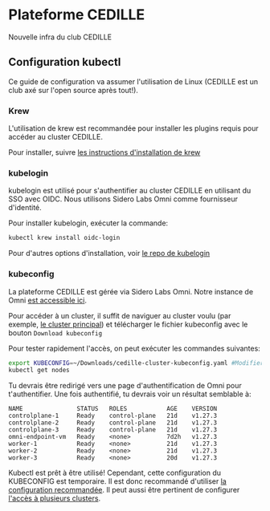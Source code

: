 # Plateforme CEDILLE

Nouvelle infra du club CEDILLE

## Configuration kubectl

Ce guide de configuration va assumer l'utilisation de Linux (CEDILLE est un club axé sur l'open source après tout!).

### Krew

L'utilisation de krew est recommandée pour installer les plugins requis pour accéder au cluster CEDILLE.

Pour installer, suivre [les instructions d'installation de krew](https://krew.sigs.k8s.io/docs/user-guide/setup/install/)

### kubelogin

kubelogin est utilisé pour s'authentifier au cluster CEDILLE en utilisant du SSO avec OIDC. Nous utilisons Sidero Labs Omni comme fournisseur d'identité.

Pour installer kubelogin, exécuter la  commande:

```bash
kubectl krew install oidc-login
```

Pour d'autres options d'installation, voir [le repo de kubelogin](https://github.com/int128/kubelogin)

### kubeconfig

La plateforme CEDILLE est gérée via Sidero Labs Omni. Notre instance de Omni [est accessible ici](https://cedille.omni.siderolabs.io/omni/).

Pour accéder à un cluster, il suffit de naviguer au cluster voulu (par exemple, [le cluster principal](https://cedille.omni.siderolabs.io/cluster/cedille-cluster/overview)) et télécharger le fichier kubeconfig avec le bouton `Download kubeconfig`

Pour tester rapidement l'accès, on peut exécuter les commandes suivantes:

```bash
export KUBECONFIG=~/Downloads/cedille-cluster-kubeconfig.yaml #Modifier selon l'emplacement du kubeconfig téléchargé
kubectl get nodes
```

Tu devrais être redirigé vers une page d'authentification de Omni pour t'authentifier. Une fois authentifié, tu devrais voir un résultat semblable à:

```console
NAME               STATUS   ROLES           AGE    VERSION
controlplane-1     Ready    control-plane   21d    v1.27.3
controlplane-2     Ready    control-plane   21d    v1.27.3
controlplane-3     Ready    control-plane   21d    v1.27.3
omni-endpoint-vm   Ready    <none>          7d2h   v1.27.3
worker-1           Ready    <none>          21d    v1.27.3
worker-2           Ready    <none>          21d    v1.27.3
worker-3           Ready    <none>          20d    v1.27.3
```

Kubectl est prêt à être utilisé! Cependant, cette configuration du KUBECONFIG est temporaire. Il est donc recommandé d'utiliser [la configuration recommandée](https://kubernetes.io/docs/concepts/configuration/organize-cluster-access-kubeconfig/). Il peut aussi être pertinent de configurer [l'accès à plusieurs clusters](https://kubernetes.io/docs/tasks/access-application-cluster/configure-access-multiple-clusters/).
